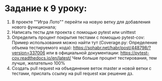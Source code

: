  # Задание к 9 уроку:
 
1. В проекте ""Игра Лото"" перейти на новую ветку для добавления нового функционала;
2. Написать тесты для проекта с помощью pytest или unittest
3. Определить процент покрытия тестами с помощью pytest-cov:
Пример использования можно найти тут (Coverage.py: Определение объема тестируемого кода): https://sohabr.net/habr/post/448798/?version=337006
или в официальной документации: https://pytest-cov.readthedocs.io/en/latest/
Чем больше процент тестирования, тем лучше, желательно 100%
4. Создать pull request на объединение веток master и новой ветки с тестами, прислать ссылку на pull request как решение дз.

